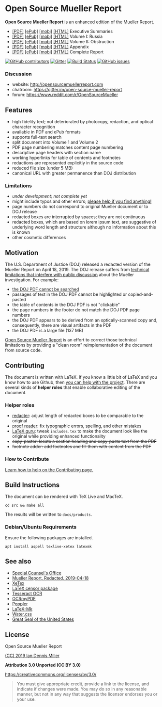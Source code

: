# Open Source Mueller Report

**Open Source Mueller Report** is an enhanced edition of the Mueller Report.

- [[PDF]](http://opensourcemuellerreport.com/mueller-report-summaries.pdf) [[ePub]](http://opensourcemuellerreport.com/mueller-report-summaries.epub) [[mobi]](http://opensourcemuellerreport.com/mueller-report-summaries.mobi) [[HTML]](http://opensourcemuellerreport.com/mueller-report-summaries.html) Executive Summaries
- [[PDF]](http://opensourcemuellerreport.com/mueller-report-vol-1.pdf) [[ePub]](http://opensourcemuellerreport.com/mueller-report-vol-1.epub) [[mobi]](http://opensourcemuellerreport.com/mueller-report-vol-1.mobi) [[HTML]](http://opensourcemuellerreport.com/mueller-report-vol-1.html) Volume I: Russia
- [[PDF]](http://opensourcemuellerreport.com/mueller-report-vol-2.pdf) [[ePub]](http://opensourcemuellerreport.com/mueller-report-vol-2.epub) [[mobi]](http://opensourcemuellerreport.com/mueller-report-vol-2.mobi) [[HTML]](http://opensourcemuellerreport.com/mueller-report-vol-2.html) Volume II: Obstruction
- [[PDF]](http://opensourcemuellerreport.com/mueller-report-appendix.pdf) [[ePub]](http://opensourcemuellerreport.com/mueller-report-appendix.epub) [[mobi]](http://opensourcemuellerreport.com/mueller-report-appendix.mobi) [[HTML]](http://opensourcemuellerreport.com/mueller-report-appendix.html) Appendix
- [[PDF]](http://opensourcemuellerreport.com/mueller-report.pdf) [[ePub]](http://opensourcemuellerreport.com/mueller-report.epub) [[mobi]](http://opensourcemuellerreport.com/mueller-report.mobi) [[HTML]](http://opensourcemuellerreport.com/mueller-report.html) Complete Report

[![GitHub contributors](https://img.shields.io/github/contributors-anon/iandennismiller/mueller-report.svg)](https://github.com/iandennismiller/mueller-report/)
[![Gitter](https://img.shields.io/gitter/room/iandennismiller/mueller-report.svg)](https://gitter.im/open-source-mueller-report/community)
[![Build Status](https://travis-ci.org/iandennismiller/mueller-report.svg?branch=master)](https://travis-ci.org/iandennismiller/mueller-report)
[![GitHub issues](https://img.shields.io/github/issues-raw/iandennismiller/mueller-report.svg)](https://github.com/iandennismiller/mueller-report/issues)

### Discussion

- website: http://opensourcemuellerreport.com
- chatroom: https://gitter.im/open-source-mueller-report
- forum: https://www.reddit.com/r/OpenSourceMueller

## Features

- high fidelity text; not deteriorated by photocopy, redaction, and optical character recognition
- available in PDF and ePub formats
- supports full-text search
- split document into Volume 1 and Volume 2
- PDF page numbering matches content page numbering
- descriptive page headers with section name
- working hyperlinks for table of contents and footnotes
- redactions are represented explicitly in the source code
- reduced file size (under 5 MB)
- canonical URL with greater permanence than DOJ distribution

### Limitations

- *under development; not complete yet*
- might include typos and other errors; [please help if you find anything!](https://github.com/iandennismiller/mueller-report/blob/master/Contributing.md#contributing)
- page numbers do not correspond to original Mueller document or to DOJ release
- redacted boxes are interrupted by spaces; they are not continuous
- redacted boxes, which are based on lorem ipsum text, are suggestive of underlying word length and structure although no information about this is known
- other cosmetic differences

## Motivation

The U.S. Department of Justice (DOJ) released a redacted version of the Mueller Report on April 18, 2019.
The DOJ release suffers from [technical limitations that interfere with public discussion](https://www.pdfa.org/a-technical-and-cultural-assessment-of-the-mueller-report-pdf/) about the Mueller investigation.
For example:

- [the DOJ PDF cannot be searched](https://www.pdfa.org/even-with-ocr-the-mueller-report-pdf-isnt-fully-searchable/)
- passages of text in the DOJ PDF cannot be highlighted or copied-and-pasted
- the table of contents in the DOJ PDF is not "clickable"
- the page numbers in the footer do not match the DOJ PDF page numbers
- the DOJ PDF appears to be derived from an optically-scanned copy and, consequently, there are visual artifacts in the PDF
- the DOJ PDF is a large file (137 MB)

[Open Source Mueller Report](https://github.com/iandennismiller/mueller-report) is an effort to correct those technical limitations by providing a "clean room" reimplementation of the document from source code.

## Contributing

The document is written with LaTeX.
If you know a little bit of LaTeX and you know how to use Github, then [you can help with the project](https://github.com/iandennismiller/mueller-report/blob/master/Contributing.md#contributing).
There are several kinds of **helper roles** that enable collaborative editing of the document.

### Helper roles

- [redacter](https://github.com/iandennismiller/mueller-report/blob/master/Contributing.md#helper-roles):  adjust length of redacted boxes to be comparable to the original
- [proof reader](https://github.com/iandennismiller/mueller-report/blob/master/Contributing.md#helper-roles): fix typographic errors, spelling, and other mistakes
- [LaTeX guru](https://github.com/iandennismiller/mueller-report/blob/master/Contributing.md#helper-roles): tweak `includes.tex` to make the document look like the original while providing enhanced functionality
- ~~copy-paster: locate a section heading and copy-paste text from the PDF~~
- ~~footnote adder: add footnotes and fill them with content from the PDF~~

### How to Contribute

[Learn how to help on the Contributing page.](https://github.com/iandennismiller/mueller-report/blob/master/Contributing.md#contributing)

## Build Instructions

The document can be rendered with TeX Live and MacTeX.

```
cd src && make all
```

The results will be written to `docs/products`.

### Debian/Ubuntu Requirements

Ensure the following packages are installed.

```
apt install aspell texlive-xetex latexmk
```

## See also

- [Special Counsel's Office](https://www.justice.gov/sco)
- [Mueller Report, Redacted, 2019-04-18](https://www.justice.gov/storage/report.pdf)
- [XeTex](http://xetex.sourceforge.net/)
- [LaTeX censor package](https://ctan.org/pkg/censor)
- [Tesseract OCR](https://github.com/tesseract-ocr/tesseract)
- [OCRmyPDF](https://github.com/jbarlow83/OCRmyPDF)
- [Poppler](https://poppler.freedesktop.org/)
- [LaTeX-Mk](http://latex-mk.sourceforge.net/)
- [Water.css](https://kognise.github.io/water.css/)
- [Great Seal of the United States](https://en.wikipedia.org/wiki/Great_Seal_of_the_United_States)

## License

Open Source Mueller Report

[(CC) 2019 Ian Dennis Miller](https://github.com/iandennismiller/mueller-report/blob/master/License.md)

**Attribution 3.0 Unported (CC BY 3.0)**

https://creativecommons.org/licenses/by/3.0/

> You must give appropriate credit, provide a link to the license, and indicate if changes were made. You may do so in any reasonable manner, but not in any way that suggests the licensor endorses you or your use.
